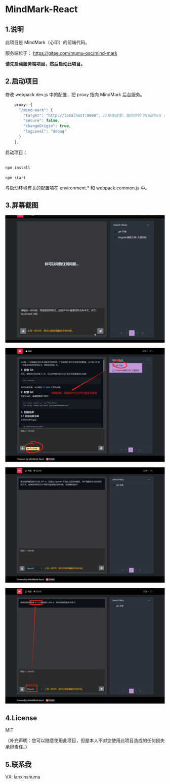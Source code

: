# MindMark-React

## 1.说明

此项目是 MindMark（心印）的前端代码。

服务端位于： https://gitee.com/mumu-osc/mind-mark

**请先启动服务端项目，然后启动此项目。**

## 2.启动项目

修改 webpack.dev.js 中的配置，把 proxy 指向 MindMark 后台服务。

```javascript
    proxy: {
      "/mind-mark": {
        "target": "http://localhost:9090", //修改这里，指向你的 MindMark 服务端接口
        "secure": false,
        "changeOrigin": true,
        "logLevel": "debug"
      }
    },
```

启动项目：

```shell

npm install

npm start

```

与启动环境有关的配置项在 environment.\* 和 webpack.common.js 中。

## 3.屏幕截图

![mmk-1.gif](./src/assets/images/mmk-1.gif)

![mind-mark-react.png](./src/assets/images/mind-mark-react.png)

![11.png](./src/assets/images/11.png)

![12.png](./src/assets/images/12.png)

## 4.License

MIT

（补充声明：您可以随意使用此项目，但是本人不对您使用此项目造成的任何损失承担责任。）

## 5.联系我

VX: lanxinshuma
